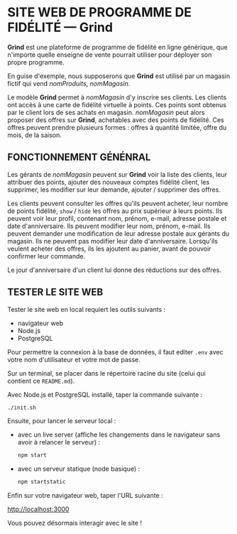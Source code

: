 SITE WEB DE PROGRAMME DE FIDÉLITÉ — Grind
===========================================


**Grind** est une plateforme de programme de fidélité en ligne générique, que n'importe quelle enseigne de vente pourrait utiliser pour déployer son propre programme.

En guise d'exemple, nous supposerons que **Grind** est utilisé par un magasin fictif qui vend *nomProduits*, *nomMagasin*.

Le modèle **Grind** permet à *nomMagasin* d'y inscrire ses clients. Les clients ont accès à une carte de fidélité virtuelle à points. Ces points sont obtenus par le client lors de ses achats en magasin.
*nomMagasin* peut alors proposer des offres sur **Grind**, achetables avec des points de fidélité. Ces offres peuvent prendre plusieurs formes : offres à quantité limitée, offre du mois, de la saison.


## FONCTIONNEMENT GÉNÉNRAL

Les gérants de *nomMagasin* peuvent sur **Grind** voir la liste des clients, leur attribuer des points, ajouter des nouveaux comptes fidélité client, les supprimer, les modifier sur leur demande, ajouter / supprimer des offres.

Les clients peuvent consulter les offres qu'ils peuvent acheter, leur nombre de points fidélité, `show` / `hide` les offres au prix supérieur à leurs points. Ils peuvent voir leur profil, contenant nom, prénom, e-mail, adresse postale et date d'anniversaire. Ils peuvent modifier leur nom, prénom, e-mail. Ils peuvent demander une modification de leur adresse postale aux gérants du magasin. Ils ne peuvent pas modifier leur date d'anniversaire.
Lorsqu'ils veulent acheter des offres, ils les ajoutent au panier, avant de pouvoir confirmer leur commande.

Le jour d'anniversaire d'un client lui donne des réductions sur des offres.


## TESTER LE SITE WEB

Tester le site web en local requiert les outils suivants :
- navigateur web
- Node.js
- PostgreSQL

Pour permettre la connexion à la base de données, il faut editer `.env` avec votre nom d'utilisateur et votre mot de passe.

Sur un terminal, se placer dans le répertoire racine du site (celui qui contient ce `README.md`).

Avec Node.js et PostgreSQL installé, taper la commande suivante :

```sh
./init.sh
```

Ensuite, pour lancer le serveur local :
- avec un live server (affiche les changements dans le navigateur sans avoir à relancer le serveur) :
    ```sh
    npm start
    ```

- avec un serveur statique (node basique) :
    ```sh
    npm startstatic
    ```

Enfin sur votre navigateur web, taper l'URL suivante :

[http://localhost:3000](http://localhost:3000)

Vous pouvez désormais interagir avec le site !
